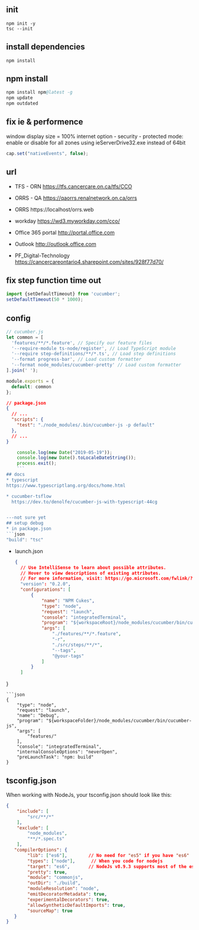 ## init
```shell script
npm init -y
tsc --init
```

## install dependencies
```shell script
npm install
```

## npm install
```s
npm install npm@latest -g
npm update
npm outdated
```

## fix ie & performence
window display size = 100%
internet option - security - protected mode: enable or disable for all zones
using ieServerDrive32.exe instead of 64bit

```javascript
cap.set("nativeEvents", false);
```

## url
* TFS - ORN
https://tfs.cancercare.on.ca/tfs/CCO 
* ORRS - QA
https://qaorrs.renalnetwork.on.ca/orrs
* ORRS
https://localhost/orrs.web

* workday
https://wd3.myworkday.com/cco/
* Office 365 portal 
http://portal.office.com
* Outlook 
http://outlook.office.com
* PF_Digital-Technology
https://cancercareontario4.sharepoint.com/sites/928f77d70/ 


## fix step function time out
```typescript
import {setDefaultTimeout} from 'cucumber';
setDefaultTimeout(50 * 1000);
```

## config
```js
// cucumber.js
let common = [
  'features/**/*.feature', // Specify our feature files
  '--require-module ts-node/register', // Load TypeScript module
  '--require step-definitions/**/*.ts', // Load step definitions
  '--format progress-bar', // Load custom formatter
  '--format node_modules/cucumber-pretty' // Load custom formatter
].join(' ');

module.exports = {
  default: common
};
```

```json
// package.json
{
  // ...
  "scripts": {
    "test": "./node_modules/.bin/cucumber-js -p default"
  },
  // ...
}
```
```typescript
    console.log(new Date("2019-05-19"));
    console.log(new Date().toLocaleDateString());
    process.exit();
    ```
## docs
* typescript
https://www.typescriptlang.org/docs/home.html

* cucumber-tsflow
  https://dev.to/denolfe/cucumber-js-with-typescript-44cg


---not sure yet
## setup debug
* in package.json
```json
"build": "tsc"
```

* launch.json
  ```json
  {
    // Use IntelliSense to learn about possible attributes.
    // Hover to view descriptions of existing attributes.
    // For more information, visit: https://go.microsoft.com/fwlink/?linkid=830387
    "version": "0.2.0",
    "configurations": [
        {
            "name": "NPM Cukes",
            "type": "node",
            "request": "launch",
            "console": "integratedTerminal",
            "program": "${workspaceRoot}/node_modules/cucumber/bin/cucumber-js",
            "args": [
                "./features/**/*.feature",
                "-r",
                "./src/steps/**/*",
                "--tags",
                "@your-tags"
            ]
        }
    ]
}
```
```json
{
    "type": "node",
    "request": "launch",
    "name": "Debug",
    "program": "${workspaceFolder}/node_modules/cucumber/bin/cucumber-js",
    "args": [
        "features/"
    ],
    "console": "integratedTerminal",
    "internalConsoleOptions": "neverOpen",
    "preLaunchTask": "npm: build"
}
```
## tsconfig.json
When working with NodeJs, your tsconfig.json should look like this:
```json
{
    "include": [
        "src/**/*"
    ],
    "exclude": [
        "node_modules",
        "**/*.spec.ts"
    ],
   "compilerOptions": {
        "lib": ["es6"],        // No need for "es5" if you have "es6"
        "types": ["node"],      // When you code for nodejs
        "target": "es6",       // NodeJs v8.9.3 supports most of the es6 features
        "pretty": true,
        "module": "commonjs",
        "outDir": "./build",
        "moduleResolution": "node",
        "emitDecoratorMetadata": true,
        "experimentalDecorators": true,
        "allowSyntheticDefaultImports": true,
        "sourceMap": true
   }
}
